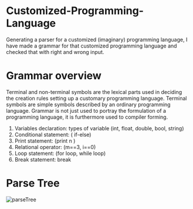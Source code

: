 # Customized-Programming-Language
Generating a parser for a customized (imaginary) programming language, I have made a grammar for that customized programming language and checked that with right and wrong input.

# Grammar overview
Terminal and non-terminal symbols are the lexical parts used in deciding the creation rules setting up a customary programming language. Terminal symbols are simple symbols described by an ordinary programming language. Grammar is not just used to portray the formulation of a programming language, it is furthermore used to compiler forming.
1. Variables declaration: types of variable (int, float, double, bool, string)
2. Conditional statement: ( if-else)
3. Print statement: (print n )
4. Relational operator: (m==3, i==0)
5. Loop statement: (for loop, while loop)
6. Break statement: break

# Parse Tree
![parseTree](https://user-images.githubusercontent.com/43060004/137644378-e742f8d7-dd67-4f20-bafc-7ba9a28ba61d.png)
